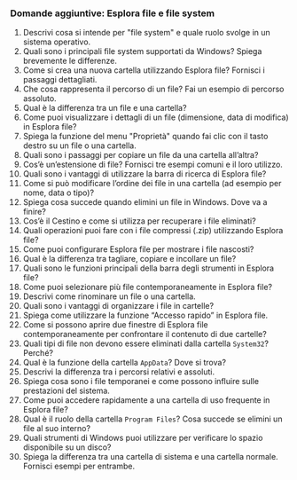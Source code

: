 ### Domande aggiuntive: Esplora file e file system

1. Descrivi cosa si intende per "file system" e quale ruolo svolge in un sistema operativo.
2. Quali sono i principali file system supportati da Windows? Spiega brevemente le differenze.
3. Come si crea una nuova cartella utilizzando Esplora file? Fornisci i passaggi dettagliati.
4. Che cosa rappresenta il percorso di un file? Fai un esempio di percorso assoluto.
5. Qual è la differenza tra un file e una cartella?
6. Come puoi visualizzare i dettagli di un file (dimensione, data di modifica) in Esplora file?
7. Spiega la funzione del menu "Proprietà" quando fai clic con il tasto destro su un file o una cartella.
8. Quali sono i passaggi per copiare un file da una cartella all’altra?
9. Cos’è un’estensione di file? Fornisci tre esempi comuni e il loro utilizzo.
10. Quali sono i vantaggi di utilizzare la barra di ricerca di Esplora file?
11. Come si può modificare l’ordine dei file in una cartella (ad esempio per nome, data o tipo)?
12. Spiega cosa succede quando elimini un file in Windows. Dove va a finire?
13. Cos’è il Cestino e come si utilizza per recuperare i file eliminati?
14. Quali operazioni puoi fare con i file compressi (.zip) utilizzando Esplora file?
15. Come puoi configurare Esplora file per mostrare i file nascosti?
16. Qual è la differenza tra tagliare, copiare e incollare un file?
17. Quali sono le funzioni principali della barra degli strumenti in Esplora file?
18. Come puoi selezionare più file contemporaneamente in Esplora file?
19. Descrivi come rinominare un file o una cartella.
20. Quali sono i vantaggi di organizzare i file in cartelle?
21. Spiega come utilizzare la funzione “Accesso rapido” in Esplora file.
22. Come si possono aprire due finestre di Esplora file contemporaneamente per confrontare il contenuto di due cartelle?
23. Quali tipi di file non devono essere eliminati dalla cartella `System32`? Perché?
24. Qual è la funzione della cartella `AppData`? Dove si trova?
25. Descrivi la differenza tra i percorsi relativi e assoluti.
26. Spiega cosa sono i file temporanei e come possono influire sulle prestazioni del sistema.
27. Come puoi accedere rapidamente a una cartella di uso frequente in Esplora file?
28. Qual è il ruolo della cartella `Program Files`? Cosa succede se elimini un file al suo interno?
29. Quali strumenti di Windows puoi utilizzare per verificare lo spazio disponibile su un disco?
30. Spiega la differenza tra una cartella di sistema e una cartella normale. Fornisci esempi per entrambe.

